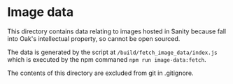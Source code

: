 # Image data

This directory contains data relating to images hosted in Sanity because fall
into Oak's intellectual property, so cannot be open sourced.

The data is generated by the script at `/build/fetch_image_data/index.js` which
is executed by the npm commaned `npm run image-data:fetch`.

The contents of this directory are excluded from git in .gitignore. 